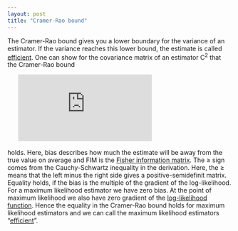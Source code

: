 ```yaml
---
layout: post
title: "Cramer-Rao bound"
---
```


The Cramer-Rao bound gives you a lower boundary for the variance of an estimator. If the variance reaches this lower bound, the estimate is called [efficient](https://paulflang.github.io/sysbio-glossary/2020/05/22/efficent_estimator.html). One can show for the covariance matrix of an estimator C<sup>2</sup> that the Cramer-Rao bound

&nbsp;&nbsp;&nbsp;&nbsp;&nbsp;&nbsp;![](https://latex.codecogs.com/gif.latex?C%5E%7B2%7D%20%5Cgeq%20%281%20&plus;%20%5Cnabla%20bias%29*FIM%5E%7B-1%7D)

holds. Here, bias describes how much the estimate will be away from the true value on average and FIM is the [Fisher information matrix](). The &ge; sign comes from the Cauchy-Schwartz inequality in the derivation. Here, the &ge; means that the left minus the right side gives a positive-semidefinit matrix. Equality holds, if the bias is the multiple of the gradient of the log-likelihood. For a maximum likelihood estimator we have zero bias. At the point of maximum likelihood we also have zero gradient of the [log-likelihood function](https://paulflang.github.io/sysbio-glossary/2020/05/20/likelihood_function.html). Hence the equality in the Cramer-Rao bound holds for maximum likelihood estimators and we can call the maximum likelihood estimators “[efficient](https://paulflang.github.io/sysbio-glossary/2020/05/22/efficient_estimator.html)”.
